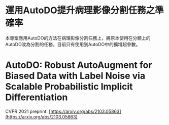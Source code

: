 # 運用AutoDO提升病理影像分割任務之準確率
本專案應用AutoDO的方法在病理影像分割任務上，將原本使用在分類上的AutoDO改為分割的任務，目前只有使用到AutoDO中的擴增超參數。

# AutoDO: Robust AutoAugment for Biased Data with Label Noise via Scalable Probabilistic Implicit Differentiation
CVPR 2021 preprint: [https://arxiv.org/abs/2103.05863](https://arxiv.org/abs/2103.05863)